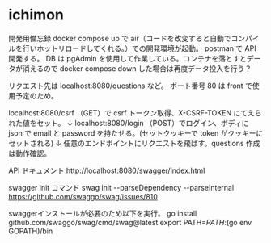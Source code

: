 # ichimon

開発用備忘録
docker compose up で air（コードを改変すると自動でコンパイルを行いホットリロードしてくれる。）での開発環境が起動。
postman で API 開発する。
DB は pgAdmin を使用して作業している。コンテナを落とすとデータが消えるので docker compose down した場合は再度データ投入を行う？

リクエスト先は localhost:8080/questions など。
ポート番号 80 は front で使用予定のため。

localhost:8080/csrf （GET）で csrf トークン取得、X-CSRF-TOKEN にてえられた値をセット。
↓
localhost:8080/login （POST）でログイン、ボディに json で email と password を持たせる。(セットクッキーで token がクッキーにセットされる)
↓
任意のエンドポイントにリクエストを飛ばす。questions 作成は動作確認。

API ドキュメント
http://localhost:8080/swagger/index.html

swagger init コマンド
swag init --parseDependency --parseInternal
https://github.com/swaggo/swag/issues/810

swaggerインストールが必要のため以下を実行。
go install github.com/swaggo/swag/cmd/swag@latest
export PATH=$PATH:$(go env GOPATH)/bin